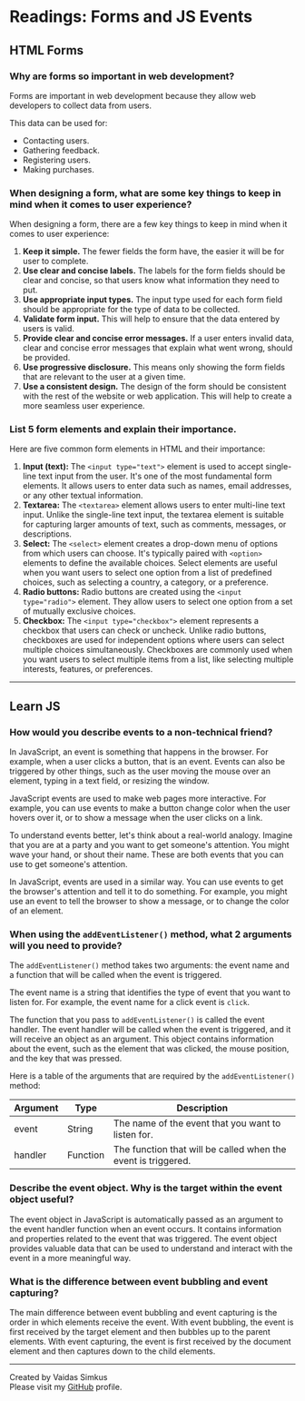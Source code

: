 # Readings: Forms and JS Events

## HTML Forms

### Why are forms so important in web development?

Forms are important in web development because they allow web developers to collect data from users.  

This data can be used for:

* Contacting users.
* Gathering feedback.
* Registering users.
* Making purchases.

### When designing a form, what are some key things to keep in mind when it comes to user experience?

When designing a form, there are a few key things to keep in mind when it comes to user experience:

1. **Keep it simple.** The fewer fields the form have, the easier it will be for user to complete.
2. **Use clear and concise labels.** The labels for the form fields should be clear and concise, so that users 
   know what information they need to put.
3. **Use appropriate input types.** The input type used for each form field should be appropriate for the type 
   of data to be collected.
4. **Validate form input.** This will help to ensure that the data entered by users is valid.
5. **Provide clear and concise error messages.** If a user enters invalid data, clear and concise error messages 
   that explain what went wrong, should be provided.
6. **Use progressive disclosure.** This means only showing the form fields that are relevant to the user at a 
   given time.
7. **Use a consistent design.** The design of the form should be consistent with the rest of the website or web 
   application. This will help to create a more seamless user experience.

### List 5 form elements and explain their importance.

Here are five common form elements in HTML and their importance:

1. **Input (text):** The `<input type="text">` element is used to accept single-line text input from the user. It's one 
   of the most fundamental form elements. It allows users to enter data such as names, email addresses, or any other 
   textual information.
2. **Textarea:** The `<textarea>` element allows users to enter multi-line text input. Unlike the single-line text input, 
   the textarea element is suitable for capturing larger amounts of text, such as comments, messages, or descriptions.
3. **Select:** The `<select>` element creates a drop-down menu of options from which users can choose. It's typically 
   paired with `<option>` elements to define the available choices. Select elements are useful when you want users to 
   select one option from a list of predefined choices, such as selecting a country, a category, or a preference.
4. **Radio buttons:** Radio buttons are created using the `<input type="radio">` element. They allow users to select 
   one option from a set of mutually exclusive choices.
5. **Checkbox:** The `<input type="checkbox">` element represents a checkbox that users can check or uncheck. Unlike radio 
   buttons, checkboxes are used for independent options where users can select multiple choices simultaneously. Checkboxes 
   are commonly used when you want users to select multiple items from a list, like selecting multiple interests, features, 
   or preferences.

***

## Learn JS

### How would you describe events to a non-technical friend?

In JavaScript, an event is something that happens in the browser. For example, when a user clicks a button, that is an 
event. Events can also be triggered by other things, such as the user moving the mouse over an element, typing in a text 
field, or resizing the window.  

JavaScript events are used to make web pages more interactive. For example, you can use events to make a button change 
color when the user hovers over it, or to show a message when the user clicks on a link.  

To understand events better, let's think about a real-world analogy. Imagine that you are at a party and you want to get 
someone's attention. You might wave your hand, or shout their name. These are both events that you can use to get 
someone's attention.  

In JavaScript, events are used in a similar way. You can use events to get the browser's attention and tell it to do 
something. For example, you might use an event to tell the browser to show a message, or to change the color of an 
element.

### When using the `addEventListener()` method, what 2 arguments will you need to provide?

The `addEventListener()` method takes two arguments: the event name and a function that will be called when the event is 
triggered.  

The event name is a string that identifies the type of event that you want to listen for. For example, the event name for 
a click event is `click`.  

The function that you pass to `addEventListener()` is called the event handler. The event handler will be called when the 
event is triggered, and it will receive an object as an argument. This object contains information about the event, such 
as the element that was clicked, the mouse position, and the key that was pressed.  

Here is a table of the arguments that are required by the `addEventListener()` method:

| Argument | Type     | Description                                                |
| -------- | -------- | ---------------------------------------------------------- |
| event    | String   | The name of the event that you want to listen for.         |
| handler  | Function | The function that will be called when the event is triggered. |


### Describe the event object. Why is the target within the event object useful?

The event object in JavaScript is automatically passed as an argument to the event handler function when an event occurs. 
It contains information and properties related to the event that was triggered. The event object provides valuable data 
that can be used to understand and interact with the event in a more meaningful way.

### What is the difference between event bubbling and event capturing?

The main difference between event bubbling and event capturing is the order in which elements receive the event. With event 
bubbling, the event is first received by the target element and then bubbles up to the parent elements. With event capturing, 
the event is first received by the document element and then captures down to the child elements.

***

Created by Vaidas Simkus  
Please visit my [GitHub](https://github.com/MisterVaidas) profile.